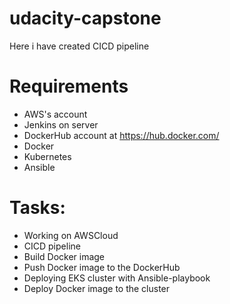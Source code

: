 # udacity-capstone
Here i have created CICD pipeline

# Requirements

* AWS's account
* Jenkins on server
* DockerHub account at https://hub.docker.com/
* Docker
* Kubernetes
* Ansible

# Tasks:

* Working on AWSCloud 
* CICD pipeline 
* Build Docker image
* Push Docker image to the DockerHub
* Deploying EKS cluster with Ansible-playbook
* Deploy Docker image to the cluster



